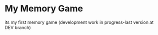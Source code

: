# My Memory Game
 its my first memory game
(development work in progress-last version at DEV branch)
